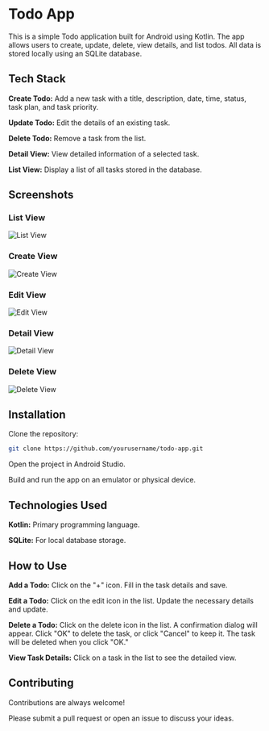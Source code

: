 
# Todo App

This is a simple Todo application built for Android using Kotlin. The app allows users to create, update, delete, view details, and list todos. All data is stored locally using an SQLite database.


## Tech Stack

**Create Todo:** Add a new task with a title, description, date, time, status, task plan, and task priority.

**Update Todo:** Edit the details of an existing task.

**Delete Todo:** Remove a task from the list.

**Detail View:** View detailed information of a selected task.

**List View:** Display a list of all tasks stored in the database.


## Screenshots

### List View
![List View](https://github.com/shwehnin/kotlin_todo/blob/master/app/assets/images/todo_list.png)

### Create View
![Create View](https://github.com/shwehnin/kotlin_todo/blob/master/app/assets/images/add_todo.png)

### Edit View
![Edit View](https://github.com/shwehnin/kotlin_todo/blob/master/app/assets/images/todo_edit.png)

### Detail View
![Detail View](https://github.com/shwehnin/kotlin_todo/blob/master/app/assets/images/todo_details.png)

### Delete View
![Delete View](https://github.com/shwehnin/todo_offline/blob/master/app/assets/images/todo_delete.png)


## Installation

Clone the repository:

```bash
git clone https://github.com/yourusername/todo-app.git
```

Open the project in Android Studio.

Build and run the app on an emulator or physical device.


## Technologies Used

**Kotlin:** Primary programming language.

**SQLite:** For local database storage.


## How to Use

**Add a Todo:** Click on the "+" icon. Fill in the task details and save.

**Edit a Todo:** Click on the edit icon in the list. Update the necessary details and update.

**Delete a Todo:** Click on the delete icon in the list. A confirmation dialog will appear. Click "OK" to delete the task, or click "Cancel" to keep it. The task will be deleted when you click "OK."

**View Task Details:** Click on a task in the list to see the detailed view.


## Contributing

Contributions are always welcome!

Please submit a pull request or open an issue to discuss your ideas.
